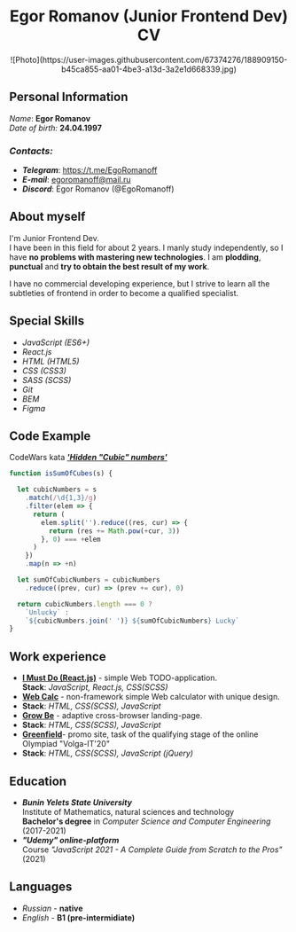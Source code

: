 <div align="center">
  <h1>Egor Romanov (Junior Frontend Dev) CV</h1>
  ![Photo](https://user-images.githubusercontent.com/67374276/188909150-b45ca855-aa01-4be3-a13d-3a2e1d668339.jpg)
</div>

## Personal Information
*Name*: **Egor Romanov**  
*Date of birth:* **24.04.1997**  
### *Contacts:*  
* ***Telegram***: https://t.me/EgoRomanoff  
* ***E-mail***: egoromanoff@mail.ru  
* ***Discord***: Egor Romanov (@EgoRomanoff)

## About myself
I'm Junior Frontend Dev.  
I have been in this field for about 2 years. I manly study independently, so I have **no problems with mastering new technologies**. I am **plodding**, **punctual** and **try to obtain the best result of my work**.

I have no commercial developing experience, but I strive to learn all the subtleties of frontend in order to become a qualified specialist.

## Special Skills
* *JavaScript (ES6+)*
* *React.js*
* *HTML (HTML5)*
* *CSS (CSS3)*
* *SASS (SCSS)*
* *Git*
* *BEM*
* *Figma*
## Code Example
CodeWars kata [***'Hidden "Cubic" numbers'***](https://www.codewars.com/kata/55031bba8cba40ada90011c4)
```javascript
function isSumOfCubes(s) {

  let cubicNumbers = s
    .match(/\d{1,3}/g)
    .filter(elem => {
      return (
        elem.split('').reduce((res, cur) => {
          return (res += Math.pow(+cur, 3))
        }, 0) === +elem
      )
    })
    .map(n => +n)

  let sumOfCubicNumbers = cubicNumbers
    .reduce((prev, cur) => (prev += cur), 0)

  return cubicNumbers.length === 0 ?
    `Unlucky` :
    `${cubicNumbers.join(' ')} ${sumOfCubicNumbers} Lucky`
}
```
## Work experience
* [**I Must Do (React.js)**](https://github.com/EgoRomanoff/i-must-do-react) - simple Web TODO-application.  
**Stack**: *JavaScript, React.js, CSS(SCSS)*
* [**Web Calc**](https://github.com/EgoRomanoff/web-calc) - non-framework simple Web calculator with unique design.  
* **Stack**: *HTML, CSS(SCSS), JavaScript*
* [**Grow Be**](https://github.com/EgoRomanoff/growbe_landing) - adaptive cross-browser landing-page.  
* **Stack**: *HTML, CSS(SCSS), JavaScript*
* [**Greenfield**](https://github.com/EgoRomanoff/volga-it)- promo site, task of the qualifying stage of the online Olympiad "Volga-IT'20"  
* **Stack**: *HTML, CSS(SCSS), JavaScript (jQuery)*
## Education
* ***Bunin Yelets State University***  
Institute of Mathematics, natural sciences and technology  
**Bachelor's degree** in *Computer Science and Computer Engineering*  
(2017-2021)
* ***"Udemy" online-platform***  
Course *"JavaScript 2021 - A Complete Guide from Scratch to the Pros"*  
(2021)
## Languages
* *Russian* - **native**
* *English* - **B1 (pre-intermidiate)**

